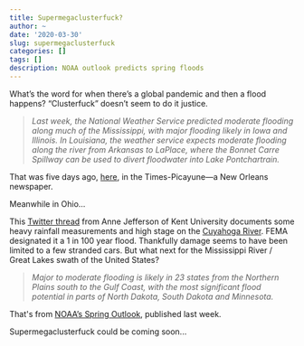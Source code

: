```yaml
---
title: Supermegaclusterfuck?
author: ~
date: '2020-03-30'
slug: supermegaclusterfuck
categories: []
tags: []
description: NOAA outlook predicts spring floods
---
```

What’s the word for when there’s a global pandemic and then a flood happens? “Clusterfuck” doesn’t seem to do it justice.

> *Last week, the National Weather Service predicted moderate flooding along much of the Mississippi, with major flooding likely in Iowa and Illinois. In Louisiana, the weather service expects moderate flooding along the river from Arkansas to LaPlace, where the Bonnet Carre Spillway can be used to divert floodwater into Lake Pontchartrain.*

That was five days ago, [here](https://www.nola.com/news/coronavirus/article_449d29d4-6d58-11ea-8fe3-7320d9de6f49.html), in the Times-Picayune—a New Orleans newspaper.

Meanwhile in Ohio…

This [Twitter thread](https://twitter.com/highlyanne/status/1244247450963054597) from Anne Jefferson of Kent University documents some heavy rainfall measurements and high stage on the [Cuyahoga River](https://en.wikipedia.org/wiki/Cuyahoga_River). FEMA designated it a 1 in 100 year flood. Thankfully damage seems to have been limited to a few stranded cars. But what next for the Mississippi River / Great Lakes swath of the United States?

> *Major to moderate flooding is likely in 23 states from the Northern Plains south to the Gulf Coast, with the most significant flood potential in parts of North Dakota, South Dakota and Minnesota.*

That's from [NOAA’s Spring Outlook](https://www.noaa.gov/media-release/us-spring-outlook-forecasts-another-year-of-widespread-river-flooding), published last week.

Supermegaclusterfuck could be coming soon...